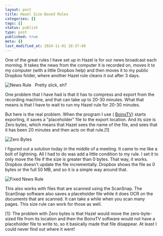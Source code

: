```yaml
---
layout: post
title: Hazel Size-Based Rules
categories: []
tags: []
status: publish
type: post
published: true
meta: {}
last_modified_at: 2024-11-01 18:37:48
---
```


One of the great rules I have set up in Hazel is for our news broadcast each morning. It takes the news from the computer it is recorded on, moves it to my computer (with a little Dropbox help) and then moves it to my public Dropbox folder, where another Hazel rule cleans it out after 3 days.


![News Rule](https://dl.dropbox.com/s/rs7pnngr1quyljz/cougar%20news%20rule.png)
 
Pretty slick, eh?


One problem that I have had is that it has to compress and export from the recording machine, and that can take up to 20-30 minutes. What that means is that I have to wait to run my Hazel rule for 20-30 minutes.


But here is the real problem. When the program I use (
[BoinxTV](http://boinx.com/boinxtv/overview/)) starts exporting, it saves a "placeholder" file to the export location. And its size is Zero bytes, which means that Hazel sees the name of the file, and sees that it has been 20 minutes and then acts on that rule.[1]


![Zero Bytes](https://dl.dropbox.com/s/qqe96plh3ygvvgu/zero%20bytes.png)


I figured out a solution today in the middle of a meeting. It came to me like a bolt of lightning. All I had to do was add a little condition to my rule. I set it to only move the file if the size is greater than 0 bytes. That way, it works. Dropbox doesn't update the file incrementally. Dropbox shows the file as 0 bytes or the full 50 MB, and so it is a simple way around that.


![Fixed News Rule](https://dl.dropbox.com/s/88r7hea1ekerrqa/news%20updated.png?dl=1)


This also works with files that are scanned using the ScanSnap. The ScanSnap software also saves a placeholder file while it does OCR on the documents that are scanned. It can take a while when you scan many pages. This size rule can work for those as well.


[1]: The problem with Zero bytes is that Hazel would move the zero-byte-sized file from its location and then the BoinxTV software would not have a placeholder file to write to, so it basically made that file disappear. At least I could never find out where it went!
